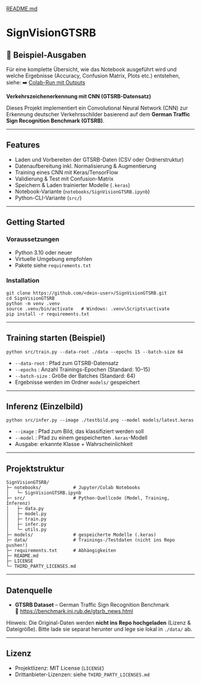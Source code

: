[README.md](https://github.com/user-attachments/files/21960784/README.md)
# SignVisionGTSRB
## 📄 Beispiel-Ausgaben
Für eine komplette Übersicht, wie das Notebook ausgeführt wird und welche Ergebnisse (Accuracy, Confusion Matrix, Plots etc.) entstehen, siehe:
➡️ [Colab-Run mit Outputs](docs/SignVisionGTSRB_Colab_Outputs.pdf)

**Verkehrszeichenerkennung mit CNN (GTSRB-Datensatz)**

Dieses Projekt implementiert ein Convolutional Neural Network (CNN) zur Erkennung deutscher Verkehrsschilder basierend auf dem **German Traffic Sign Recognition Benchmark (GTSRB)**.

---

## Features
- Laden und Vorbereiten der GTSRB-Daten (CSV oder Ordnerstruktur)  
- Datenaufbereitung inkl. Normalisierung & Augmentierung  
- Training eines CNN mit Keras/TensorFlow  
- Validierung & Test mit Confusion-Matrix  
- Speichern & Laden trainierter Modelle (`.keras`)  
- Notebook-Variante (`notebooks/SignVisionGTSRB.ipynb`)  
- Python-CLI-Variante (`src/`)  

---

## Getting Started

### Voraussetzungen
- Python 3.10 oder neuer  
- Virtuelle Umgebung empfohlen  
- Pakete siehe `requirements.txt`  

### Installation
```
git clone https://github.com/<dein-user>/SignVisionGTSRB.git
cd SignVisionGTSRB
python -m venv .venv
source .venv/bin/activate   # Windows: .venv\Scripts\activate
pip install -r requirements.txt
```

---

## Training starten (Beispiel)
```
python src/train.py --data-root ./data --epochs 15 --batch-size 64
```
- `--data-root` : Pfad zum GTSRB-Datensatz  
- `--epochs` : Anzahl Trainings-Epochen (Standard: 10–15)  
- `--batch-size` : Größe der Batches (Standard: 64)  
- Ergebnisse werden im Ordner `models/` gespeichert  

---

## Inferenz (Einzelbild)
```
python src/infer.py --image ./testbild.png --model models/latest.keras
```
- `--image` : Pfad zum Bild, das klassifiziert werden soll  
- `--model` : Pfad zu einem gespeicherten `.keras`-Modell  
- Ausgabe: erkannte Klasse + Wahrscheinlichkeit  

---

## Projektstruktur
```
SignVisionGTSRB/
├─ notebooks/            # Jupyter/Colab Notebooks
│   └─ SignVisionGTSRB.ipynb
├─ src/                  # Python-Quellcode (Model, Training, Inferenz)
│   ├─ data.py
│   ├─ model.py
│   ├─ train.py
│   ├─ infer.py
│   └─ utils.py
├─ models/               # gespeicherte Modelle (.keras)
├─ data/                 # Trainings-/Testdaten (nicht ins Repo pushen!)
├─ requirements.txt      # Abhängigkeiten
├─ README.md
├─ LICENSE
└─ THIRD_PARTY_LICENSES.md
```

---

## Datenquelle
- **GTSRB Dataset** – German Traffic Sign Recognition Benchmark  
  🔗 https://benchmark.ini.rub.de/gtsrb_news.html  

Hinweis: Die Original-Daten werden **nicht ins Repo hochgeladen** (Lizenz & Dateigröße). Bitte lade sie separat herunter und lege sie lokal in `./data/` ab.

---

## Lizenz
- Projektlizenz: MIT License (`LICENSE`)  
- Drittanbieter-Lizenzen: siehe `THIRD_PARTY_LICENSES.md`  

